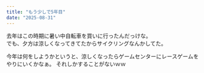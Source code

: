 ```yaml
---
title: "もう少しで5年目"
date: "2025-08-31"
---
```


去年はこの時期に暑い中自転車を買いに行ったんだっけな。  
でも、夕方は涼しくなってきてたからサイクリングなんかしてた。

今年は何をしようかというと、涼しくなったらゲームセンターにレースゲームをやりにいくかなぁ。
それしかすることがないｗｗ
